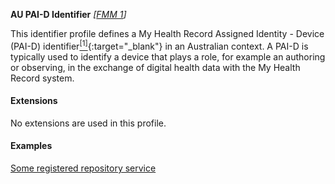 **AU PAI-D Identifier**  *[[FMM 1](guidance.html)]*

This identifier profile defines a My Health Record Assigned Identity - Device (PAI-D) identifier[<sup>[1]</sup>](http://ns.electronichealth.net.au/id/pcehr/paid/1.0/index.html){:target="_blank"} in an Australian context. A PAI-D is typically used to identify a device that plays a role, for example an authoring or observing, in the exchange of digital health data with the My Health Record system.

#### Extensions

No extensions are used in this profile.


#### Examples

[Some registered repository service](Device-example1.html)